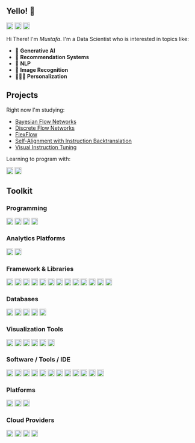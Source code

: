 
<!--
**eskinmi/eskinmi** is a ✨ _special_ ✨ repository because its `README.md` (this file) appears on your GitHub profile.

Here are some ideas to get you started:

- 🔭 I’m currently working on ...
- 🌱 I’m currently learning ...
- 👯 I’m looking to collaborate on ...
- 🤔 I’m looking for help with ...
- 💬 Ask me about ...
- 📫 How to reach me: ...
- 😄 Pronouns: ...
- ⚡ Fun fact: ...
-->
<h2 align="left">Yello! 🍕</h2>

<p>
    <a href="https://eskinmi.github.io/"><img alt="Linkedin" src="https://img.shields.io/badge/website-000000?style=for-the-badge&logo=About.me&logoColor=white" height="18"></a>
    <a href="https://twitter.com/mustafaeskinn"><img alt="Twitter" src="https://img.shields.io/badge/Twitter-1DA1F2?logo=Twitter&logoColor=white" height="18"></a>
    <a href="https://www.linkedin.com/in/mustafasamedeskin/"><img alt="Linkedin" src="https://img.shields.io/badge/Linkedin-0A66C2?logo=Linkedin&logoColor=white" height="18"></a>
</p>

Hi There! I'm _Mustafa_. I'm a Data Scientist who is interested in topics like:
- 🤖 **Generative AI**   
- 🌵 **Recommendation Systems** 
- 📘 **NLP**
- 🌉 **Image Recognition**
- 💂🏼‍♂ **Personalization**


<h2 align="left">Projects </h2>

Right now I'm studying: 

* [Bayesian Flow Networks](https://arxiv.org/abs/2308.07037)
* [Discrete Flow Networks](https://github.com/TrentBrick/PyTorchDiscreteFlows)
* [FlexFlow](https://github.com/flexflow/FlexFlow?utm_source=tldrai)
* [Self-Alignment with Instruction Backtranslation](https://arxiv.org/abs/2308.06259)
* [Visual Instruction Tuning](https://arxiv.org/abs/2304.08485)

Learning to program with:
<p>
    <a href="#"><img alt="Rust" src="https://img.shields.io/badge/Rust-000000?style=for-the-badge&logo=rust&logoColor=white" height="18"></a>
    <a href="#"><img alt="Swift" src="https://img.shields.io/badge/Swift-FA7343?style=for-the-badge&logo=swift&logoColor=white" height="18"></a>

</p>


<h2 align="left">Toolkit</h2>

<h3 align="left">Programming</h3>
<p>
    <img alt="Python" src="https://img.shields.io/badge/Python-FFD43B?style=for-the-badge&logo=python&logoColor=blue" height="18"></img>
    <img alt="R" src="https://img.shields.io/badge/R-276DC3?style=for-the-badge&logo=r&logoColor=white" height="18"></img>
    <img alt="Scala" src="https://img.shields.io/badge/Scala-DC322F?style=for-the-badge&logo=scala&logoColor=white" height="18"></img>
    <img alt="Latex" src="https://img.shields.io/badge/LaTeX-47A141?style=for-the-badge&logo=LaTeX&logoColor=white" height="18"></img>
</p>

<h3 align="left">Analytics Platforms</h3>
<p>
    <img alt="Databricks" src="https://img.shields.io/badge/Databricks-FF3621?style=for-the-badge&logo=Databricks&logoColor=white" height="18"></img>
    <img alt="Apache" src="https://img.shields.io/badge/Apache-D22128?style=for-the-badge&logo=Apache&logoColor=white" height="18"></img>
</p>


<h3 align="left">Framework & Libraries</h3>
<p>
    <img alt="PyTorch" src="https://img.shields.io/badge/PyTorch-EE4C2C?style=for-the-badge&logo=pytorch&logoColor=white" height="18"></img>
    <img alt="Tensorflow" src="https://img.shields.io/badge/TensorFlow-FF6F00?style=for-the-badge&logo=tensorflow&logoColor=white" height="18"></img>
    <img alt="FastAPI" src="https://img.shields.io/badge/fastapi-109989?style=for-the-badge&logo=FASTAPI&logoColor=white" height="18"></img>
    <img alt="Flask" src="https://img.shields.io/badge/Flask-000000?style=for-the-badge&logo=flask&logoColor=white" height="18"></img>
    <img alt="Streamlit" src="https://img.shields.io/badge/Streamlit-FF4B4B?style=for-the-badge&logo=Streamlit&logoColor=white" height="18"></img>
    <img alt="Scipy" src="https://img.shields.io/badge/SciPy-654FF0?style=for-the-badge&logo=SciPy&logoColor=white" height="18"></img>
    <img alt="ScikitLearn" src="https://img.shields.io/badge/scikit_learn-F7931E?style=for-the-badge&logo=scikit-learn&logoColor=white" height="18"></img>
    <img alt="Numba" src="https://img.shields.io/badge/Numba-00A3E0?style=for-the-badge&logo=Numba&logoColor=white" height="18"></img>
    <img alt="MLFlow" src="https://img.shields.io/badge/mlflow-%23d9ead3.svg?style=for-the-badge&logo=numpy&logoColor=blue" height="18"></img>
    <img alt="Apache Kafka" src="https://img.shields.io/badge/Apache_Kafka-231F20?style=for-the-badge&logo=apache-kafka&logoColor=white" height="18"></img>
    <img alt="Apache Spark" src="https://img.shields.io/badge/Apache_Spark-FFFFFF?style=for-the-badge&logo=apachespark&logoColor=#E35A16" height="18"></img>
    <img alt="GitBook" src="https://img.shields.io/badge/GitBook-7B36ED?style=for-the-badge&logo=gitbook&logoColor=white" height="18"></img>
    <img alt="Shell Script" src="https://img.shields.io/badge/Shell_Script-121011?style=for-the-badge&logo=gnu-bash&logoColor=white" height="18"></img>
</p>

<h3 align="left">Databases</h3>
<p>
    <a href="#"><img alt="PostgreSql" src="https://img.shields.io/badge/PostgreSql-4169E1?logo=postgresql&logoColor=white" height="18"></a>
    <a href="#"><img alt="SQLite" src ="https://img.shields.io/badge/SQLite-003B57.svg?logo=sqlite&logoColor=white" height="18"></a>
    <a href="#"><img alt="MySQL" src ="https://img.shields.io/badge/MySQL-4479A1.svg?logo=MySQL&logoColor=white" height="18"></a>
    <a href="#"><img alt="DynamoDB" src ="https://img.shields.io/badge/Amazon%20DynamoDB-4053D6?style=for-the-badge&logo=Amazon%20DynamoDB&logoColor=white" height="18"></a>
    <a href="#"><img alt="Redis" src ="https://img.shields.io/badge/redis-%23DD0031.svg?&style=for-the-badge&logo=redis&logoColor=white" height="18"></a>
</p>


<h3 align="left">Visualization Tools</h3>
<p>
    <a href="#"><img alt="Tableau" src="https://img.shields.io/badge/Tableau-E97627?style=for-the-badge&logo=Tableau&logoColor=white" height="18"></a>
    <a href="#"><img alt="PowerBI" src="https://img.shields.io/badge/PowerBI-F2C811?style=for-the-badge&logo=Power%20BI&logoColor=white" height="18"></a>
    <a href="#"><img alt="Metabase" src="https://img.shields.io/badge/Metabase-509EE3?style=for-the-badge&logo=metabase&logoColor=fff" height="18"></a>
    <a href="#"><img alt="Prometheus" src="https://img.shields.io/badge/Prometheus-000000?style=for-the-badge&logo=prometheus&labelColor=000000" height="18"></a>
    <a href="#"><img alt="Kibana" src="https://img.shields.io/badge/Kibana-005571?style=for-the-badge&logo=Kibana&logoColor=white" height="18"></a>
    <a href="#"><img alt="Google Analytics" src="https://img.shields.io/badge/Google%20Analytics-E37400?style=for-the-badge&logo=google%20analytics&logoColor=white" height="18"></a>
</p>

<h3 align="left">Software / Tools / IDE</h3>
<p>
    <a href="#"><img alt="Git" src="https://img.shields.io/badge/GIT-E44C30?style=for-the-badge&logo=git&logoColor=white" height="18"></a>
    <a href="#"><img alt="Docker" src="https://img.shields.io/badge/Docker-2CA5E0?style=for-the-badge&logo=docker&logoColor=white" height="18"></img></a>
    <a href="#"><img alt="Postman" src="https://img.shields.io/badge/Postman-FF6C37?style=for-the-badge&logo=Postman&logoColor=white" height="18"></a>
    <a href="#"><img alt="Stack Overflow" src="https://img.shields.io/badge/Stack_Overflow-FE7A16?style=for-the-badge&logo=stack-overflow&logoColor=white" height="18"></a>
    <a href="#"><img alt="Visual Studio Code" src="https://img.shields.io/badge/VSCode-0078D4?style=for-the-badge&logo=visual%20studio%20code&logoColor=white" height="18"></a>
    <a href="#"><img alt="PyCharm" src="https://img.shields.io/badge/PyCharm-000000.svg?&style=for-the-badge&logo=PyCharm&logoColor=white" height="18"></a>
    <a href="#"><img alt="Jupyter" src="https://img.shields.io/badge/Jupyter-F37626.svg?&style=for-the-badge&logo=Jupyter&logoColor=white" height="18"></a>
    <a href="#"><img alt="GithubActions" src="https://img.shields.io/badge/Github%20Actions-282a2e?style=for-the-badge&logo=githubactions&logoColor=367cfe" height="18"></a>
    <a href="#"><img alt="Jenkins" src="https://img.shields.io/badge/Jenkins-D24939?style=for-the-badge&logo=Jenkins&logoColor=white" height="18"></a>
    <a href="#"><img alt="Airflow" src="https://img.shields.io/badge/Airflow-017CEE?style=for-the-badge&logo=Apache%20Airflow&logoColor=white" height="18"></a>
    <a href="#"><img alt="Anaconda" src="https://img.shields.io/badge/conda-342B029.svg?&style=for-the-badge&logo=anaconda&logoColor=white" height="18"></a>
    <a href="#"><img alt="Jira" src="https://img.shields.io/badge/Jira-0052CC?style=for-the-badge&logo=Jira&logoColor=white" height="18"></a>
</p>

<h3 align="left">Platforms</h3>
<p>
    <a href="#"><img alt="Linux" src="https://img.shields.io/badge/Linux-FCC624?style=for-the-badge&logo=linux&logoColor=black" height="18"></a>
    <a href="#"><img alt="Windows" src="https://img.shields.io/badge/Windows-0078D6?style=for-the-badge&logo=windows&logoColor=white" height="18"></a>
    <a href="#"><img alt="OSX" src="https://img.shields.io/badge/mac%20os-000000?style=for-the-badge&logo=apple&logoColor=white" height="18"></a>
</p>


<h3 align="left">Cloud Providers</h3>
<p>
    <a href="#"><img alt="Amazon AWS" src="https://img.shields.io/badge/Amazon_AWS-FF9900?style=for-the-badge&logo=amazonaws&logoColor=white" height="18"></a>
    <a href="#"><img alt="Azure" src="https://img.shields.io/badge/Azure_DevOps-0078D7?style=for-the-badge&logo=azure-devops&logoColor=white" height="18"></a>
    <a href="#"><img alt="Vercel" src="https://img.shields.io/badge/Vercel-000000?style=for-the-badge&logo=vercel&logoColor=white" height="18"></a>
    <a href="#"><img alt="Google Cloud" src="https://img.shields.io/badge/Google_Cloud-4285F4?style=for-the-badge&logo=google-cloud&logoColor=white" height="18"></a>
</p>
